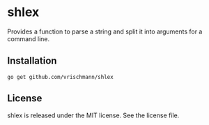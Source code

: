 shlex
=====

Provides a function to parse a string and split it into arguments for a command line.

Installation
------------

    go get github.com/vrischmann/shlex

License
-------

shlex is released under the MIT license. See the license file.
